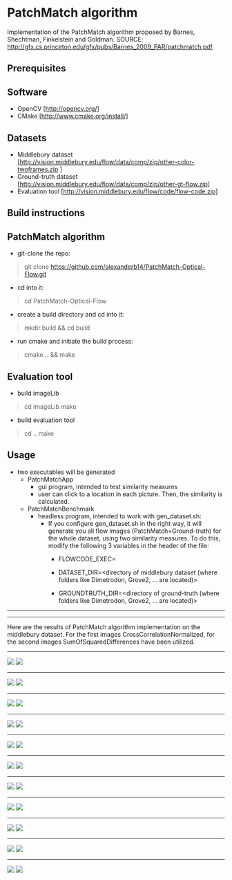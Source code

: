 PatchMatch algorithm
======================

Implementation of the PatchMatch algorithm proposed by Barnes, Shechtman, Finkelstein and Goldman.
SOURCE:  http://gfx.cs.princeton.edu/gfx/pubs/Barnes_2009_PAR/patchmatch.pdf 

Prerequisites
----------

Software
--------
- OpenCV [http://opencv.org/]
- CMake [http://www.cmake.org/install/]

Datasets
--------
- Middlebury dataset [http://vision.middlebury.edu/flow/data/comp/zip/other-color-twoframes.zip
]
- Ground-truth dataset [http://vision.middlebury.edu/flow/data/comp/zip/other-gt-flow.zip]
- Evaluation tool [http://vision.middlebury.edu/flow/code/flow-code.zip]

Build instructions
----------

PatchMatch algorithm
--------
- git-clone the repo: 
> git clone https://github.com/alexanderb14/PatchMatch-Optical-Flow.git
- cd into it: 
> cd PatchMatch-Optical-Flow
- create a build directory and cd into it: 
> mkdir build && cd build
- run cmake and initiate the build process: 
> cmake .. && make

Evaluation tool
--------
- build imageLib
> cd imageLib
> make
- build evaluation tool
> cd ..
> make

Usage
----------
- two executables will be generated
  - PatchMatchApp
    - gui program, intended to test similarity measures
    - user can click to a location in each picture. Then, the similarity is calculated.
  - PatchMatchBenchmark
    - headless program, intended to work with gen_dataset.sh:
      - If you configure gen_dataset.sh in the right way, it will generate you all flow images (PatchMatch+Ground-truth) for the whole dataset, using two similarity measures. To do this, modify the following 3 variables in the header of the file:
        - FLOWCODE_EXEC=<location of color_flow>

        - DATASET_DIR=<directory of middlebury dataset (where folders like Dimetrodon, Grove2, ... are located)>
        - GROUNDTRUTH_DIR=<directory of ground-truth (where folders like Dimetrodon, Grove2, ... are located)>


***
***

Here are the results of PatchMatch algorithm implementation on the middlebury dataset.
For the first images CrossCorrelationNormalized, for the second images SumOfSquaredDifferences have been utilized.

***

![](https://github.com/alexanderb14/PatchMatch-Optical-Flow/blob/master/results/Beanbags-CrossCorrelationNormalized.png)
![](https://github.com/alexanderb14/PatchMatch-Optical-Flow/blob/master/results/Beanbags-SumOfSquaredDifferences.png)

***

![](https://github.com/alexanderb14/PatchMatch-Optical-Flow/blob/master/results/Dimetrodon-CrossCorrelationNormalized.png)
![](https://github.com/alexanderb14/PatchMatch-Optical-Flow/blob/master/results/Dimetrodon-SumOfSquaredDifferences.png)

***

![](https://github.com/alexanderb14/PatchMatch-Optical-Flow/blob/master/results/DogDance-CrossCorrelationNormalized.png)
![](https://github.com/alexanderb14/PatchMatch-Optical-Flow/blob/master/results/DogDance-SumOfSquaredDifferences.png)

***

![](https://github.com/alexanderb14/PatchMatch-Optical-Flow/blob/master/results/Grove2-CrossCorrelationNormalized.png)
![](https://github.com/alexanderb14/PatchMatch-Optical-Flow/blob/master/results/Grove2-SumOfSquaredDifferences.png)

***

![](https://github.com/alexanderb14/PatchMatch-Optical-Flow/blob/master/results/Grove3-CrossCorrelationNormalized.png)
![](https://github.com/alexanderb14/PatchMatch-Optical-Flow/blob/master/results/Grove3-SumOfSquaredDifferences.png)

***

![](https://github.com/alexanderb14/PatchMatch-Optical-Flow/blob/master/results/Hydrangea-CrossCorrelationNormalized.png)
![](https://github.com/alexanderb14/PatchMatch-Optical-Flow/blob/master/results/Hydrangea-SumOfSquaredDifferences.png)

***

![](https://github.com/alexanderb14/PatchMatch-Optical-Flow/blob/master/results/MiniCooper-CrossCorrelationNormalized.png)
![](https://github.com/alexanderb14/PatchMatch-Optical-Flow/blob/master/results/MiniCooper-SumOfSquaredDifferences.png)

***

![](https://github.com/alexanderb14/PatchMatch-Optical-Flow/blob/master/results/RubberWhale-CrossCorrelationNormalized.png)
![](https://github.com/alexanderb14/PatchMatch-Optical-Flow/blob/master/results/RubberWhale-SumOfSquaredDifferences.png)

***

![](https://github.com/alexanderb14/PatchMatch-Optical-Flow/blob/master/results/Urban2-CrossCorrelationNormalized.png)
![](https://github.com/alexanderb14/PatchMatch-Optical-Flow/blob/master/results/Urban2-SumOfSquaredDifferences.png)

***

![](https://github.com/alexanderb14/PatchMatch-Optical-Flow/blob/master/results/Urban3-CrossCorrelationNormalized.png)
![](https://github.com/alexanderb14/PatchMatch-Optical-Flow/blob/master/results/Urban3-SumOfSquaredDifferences.png)

***

![](https://github.com/alexanderb14/PatchMatch-Optical-Flow/blob/master/results/Walking-CrossCorrelationNormalized.png)
![](https://github.com/alexanderb14/PatchMatch-Optical-Flow/blob/master/results/Walking-SumOfSquaredDifferences.png)
